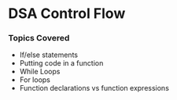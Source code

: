 # DSA Control Flow

### Topics Covered
- If/else statements
- Putting code in a function
- While Loops
- For loops
- Function declarations vs function expressions